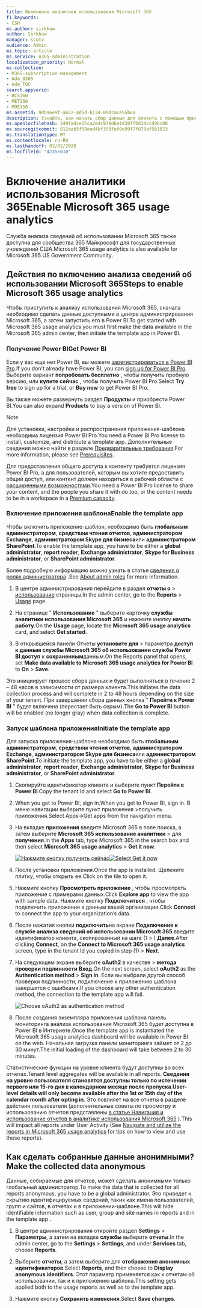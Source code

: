 ```yaml
---
title: Включение аналитики использования Microsoft 365
f1.keywords:
- CSH
ms.author: sirkkuw
author: Sirkkuw
manager: scotv
audience: Admin
ms.topic: article
ms.service: o365-administration
localization_priority: Normal
ms.collection:
- M365-subscription-management
- Adm_O365
- Adm_TOC
search.appverid:
- BCS160
- MET150
- MOE150
ms.assetid: 9db96e9f-a622-4d5d-b134-09dcace55b6a
description: Узнайте, как начать сбор данных для клиента с помощью приложения шаблона аналитики использования Microsoft 365 в Power BI.
ms.openlocfilehash: 249fadce15ca2e4c979d6e1930ff0d14ccd9bc08
ms.sourcegitcommit: 812aab5f58eed4bf359faf0e99f7f876af5b1023
ms.translationtype: MT
ms.contentlocale: ru-RU
ms.lasthandoff: 03/02/2020
ms.locfileid: "42355010"
---
```

# <a name="enable-microsoft-365-usage-analytics"></a><span data-ttu-id="3daa6-103">Включение аналитики использования Microsoft 365</span><span class="sxs-lookup"><span data-stu-id="3daa6-103">Enable Microsoft 365 usage analytics</span></span>

<span data-ttu-id="3daa6-104">Служба анализа сведений об использовании Microsoft 365 также доступна для сообщества 365 Майкрософт для государственных учреждений США.</span><span class="sxs-lookup"><span data-stu-id="3daa6-104">Microsoft 365 usage analytics is also available for Microsoft 365 US Government Community.</span></span>
  
## <a name="steps-to-enable-microsoft-365-usage-analytics"></a><span data-ttu-id="3daa6-105">Действия по включению анализа сведений об использовании Microsoft 365</span><span class="sxs-lookup"><span data-stu-id="3daa6-105">Steps to enable Microsoft 365 usage analytics</span></span>

<span data-ttu-id="3daa6-106">Чтобы приступить к анализу использования Microsoft 365, сначала необходимо сделать данные доступными в центре администрирования Microsoft 365, а затем запустить его в Power BI.</span><span class="sxs-lookup"><span data-stu-id="3daa6-106">To get started with Microsoft 365 usage analytics you must first make the data available in the Microsoft 365 admin center, then initiate the template app in Power BI.</span></span>
  
### <a name="get-power-bi"></a><span data-ttu-id="3daa6-107">Получение Power BI</span><span class="sxs-lookup"><span data-stu-id="3daa6-107">Get Power BI</span></span>

<span data-ttu-id="3daa6-108">Если у вас еще нет Power BI, вы можете [зарегистрироваться в Power BI Pro](https://go.microsoft.com/fwlink/p/?linkid=845347).</span><span class="sxs-lookup"><span data-stu-id="3daa6-108">If you don't already have Power BI, you can [sign up for Power BI Pro](https://go.microsoft.com/fwlink/p/?linkid=845347).</span></span> <span data-ttu-id="3daa6-109">Выберите вариант **попробовать бесплатно** , чтобы получить пробную версию, или **купите сейчас** , чтобы получить Power BI Pro.</span><span class="sxs-lookup"><span data-stu-id="3daa6-109">Select **Try free** to sign up for a trial, or **Buy now** to get Power BI Pro.</span></span>
  
  
<span data-ttu-id="3daa6-110">Вы также можете развернуть раздел **Продукты** и приобрести Power BI.</span><span class="sxs-lookup"><span data-stu-id="3daa6-110">You can also expand **Products** to buy a version of Power BI.</span></span> 

> [!NOTE]
> <span data-ttu-id="3daa6-111">Для установки, настройки и распространения приложения-шаблона необходима лицензия Power BI Pro.</span><span class="sxs-lookup"><span data-stu-id="3daa6-111">You need a Power BI Pro license to install, customize, and distribute a template app.</span></span> <span data-ttu-id="3daa6-112">Дополнительные сведения можно найти в разделе [Предварительные требования](https://docs.microsoft.com/power-bi/service-template-apps-install-distribute?source=docs#prerequisites).</span><span class="sxs-lookup"><span data-stu-id="3daa6-112">For more information, please see [Prerequisites](https://docs.microsoft.com/power-bi/service-template-apps-install-distribute?source=docs#prerequisites).</span></span>

<span data-ttu-id="3daa6-113">Для предоставления общего доступа к контенту требуется лицензия Power BI Pro, а для пользователей, которым вы хотите предоставить общий доступ, или контент должен находиться в рабочей области с [расширенными возможностями](https://docs.microsoft.com/power-bi/service-premium-what-is).</span><span class="sxs-lookup"><span data-stu-id="3daa6-113">You need a Power BI Pro license to share your content, and the people you share it with do too, or the content needs to be in a workspace in a [Premium capacity](https://docs.microsoft.com/power-bi/service-premium-what-is).</span></span> 
  
### <a name="enable-the-template-app"></a><span data-ttu-id="3daa6-114">Включение приложения шаблона</span><span class="sxs-lookup"><span data-stu-id="3daa6-114">Enable the template app</span></span>

<span data-ttu-id="3daa6-115">Чтобы включить приложение-шаблон, необходимо быть **глобальным администратором**, **средством чтения отчетов**, **администратором Exchange**, **администратором Skype для бизнеса**или **администратором SharePoint**.</span><span class="sxs-lookup"><span data-stu-id="3daa6-115">To enable the template app, you have to be either a **global administrator**, **report reader**, **Exchange administrator**, **Skype for Business administrator**, or **SharePoint administrator**.</span></span> 
  
<span data-ttu-id="3daa6-116">Более подробную информацию можно узнать в статье [сведения о ролях администратора](../add-users/about-admin-roles.md) .</span><span class="sxs-lookup"><span data-stu-id="3daa6-116">See [About admin roles](../add-users/about-admin-roles.md) for more information.</span></span> 
  
1. <span data-ttu-id="3daa6-117">В центре администрирования перейдите в раздел **отчеты о** \> <a href="https://go.microsoft.com/fwlink/p/?linkid=2074756" target="_blank">использование</a> страницы.</span><span class="sxs-lookup"><span data-stu-id="3daa6-117">In the admin center, go to the **Reports** \> <a href="https://go.microsoft.com/fwlink/p/?linkid=2074756" target="_blank">Usage</a> page.</span></span> 
    
2. <span data-ttu-id="3daa6-118">На странице " **Использование** " выберите карточку **службы аналитики использования Microsoft 365** и нажмите кнопку **начать работу**.</span><span class="sxs-lookup"><span data-stu-id="3daa6-118">On the **Usage** page, locate the **Microsoft 365 usage analytics** card, and select **Get started**.</span></span>
    
3. <span data-ttu-id="3daa6-119">В открывшейся панели Отчеты **установите для** \> параметра **доступ к данным службы Microsoft 365 об использовании службы Power BI доступ** к **сохраненным**данным.</span><span class="sxs-lookup"><span data-stu-id="3daa6-119">On the Reports panel that opens, set **Make data available to Microsoft 365 usage analytics for Power BI** to **On** \> **Save**.</span></span> 
  
<span data-ttu-id="3daa6-120">Это инициирует процесс сбора данных и будет выполняться в течение 2 – 48 часов в зависимости от размера клиента.</span><span class="sxs-lookup"><span data-stu-id="3daa6-120">This initiates the data collection process and will complete in 2 to 48 hours depending on the size of your tenant.</span></span> <span data-ttu-id="3daa6-121">При завершении сбора данных кнопка " **Перейти к Power BI** " будет включена (перестает быть серым).</span><span class="sxs-lookup"><span data-stu-id="3daa6-121">The **Go to Power BI** button will be enabled (no longer gray) when data collection is complete.</span></span> 
    
### <a name="initiate-the-template-app"></a><span data-ttu-id="3daa6-122">Запуск шаблона приложения</span><span class="sxs-lookup"><span data-stu-id="3daa6-122">Initiate the template app</span></span>

<span data-ttu-id="3daa6-123">Для запуска приложения-шаблона необходимо быть **глобальным администратором**, **средством чтения отчетов**, **администратором Exchange**, **администратором Skype для бизнеса**или **администратором SharePoint**.</span><span class="sxs-lookup"><span data-stu-id="3daa6-123">To initiate the template app, you have to be either a **global administrator**, **report reader**, **Exchange administrator**, **Skype for Business administrator**, or **SharePoint administrator**.</span></span> 
  
1. <span data-ttu-id="3daa6-124">Скопируйте идентификатор клиента и выберите пункт **Перейти в Power BI**.</span><span class="sxs-lookup"><span data-stu-id="3daa6-124">Copy the tenant Id and select **Go to Power BI**.</span></span>
    
2.  <span data-ttu-id="3daa6-125">When you get to Power BI, sign in.</span><span class="sxs-lookup"><span data-stu-id="3daa6-125">When you get to Power BI, sign in.</span></span> <span data-ttu-id="3daa6-126">В меню навигации выберите пункт приложения >получить приложения.</span><span class="sxs-lookup"><span data-stu-id="3daa6-126">Select Apps->Get apps from the navigation menu.</span></span>    
  
3. <span data-ttu-id="3daa6-127">На вкладке **приложения** введите Microsoft 365 в поле поиска, а затем выберите **Microsoft 365 использование аналитики** \> для **получения**.</span><span class="sxs-lookup"><span data-stu-id="3daa6-127">In the **Apps** tab, type Microsoft 365 in the search box and then select **Microsoft 365 usage analytics** \> **Get it now**.</span></span>

    <span data-ttu-id="3daa6-128">[![Нажмите кнопку получить сейчас](../../media/78102250-9874-4a32-8365-436f13560b52.png)](https://app.powerbi.com/groups/me/getapps/services/cia_microsoft365.microsoft-365-usage-analytics)</span><span class="sxs-lookup"><span data-stu-id="3daa6-128">[![Select Get it now](../../media/78102250-9874-4a32-8365-436f13560b52.png)](https://app.powerbi.com/groups/me/getapps/services/cia_microsoft365.microsoft-365-usage-analytics)</span></span>
    
4.  <span data-ttu-id="3daa6-129">После установки приложения.</span><span class="sxs-lookup"><span data-stu-id="3daa6-129">Once the app is installed.</span></span> <span data-ttu-id="3daa6-130">Щелкните плитку, чтобы открыть ее.</span><span class="sxs-lookup"><span data-stu-id="3daa6-130">Click on the tile to open it.</span></span>

5.  <span data-ttu-id="3daa6-131">Нажмите кнопку **Просмотреть приложение** , чтобы просмотреть приложение с примерами данных.</span><span class="sxs-lookup"><span data-stu-id="3daa6-131">Click **Explore app** to view the app with sample data.</span></span> <span data-ttu-id="3daa6-132">Нажмите кнопку **Подключиться** , чтобы подключить приложение к данным вашей организации.</span><span class="sxs-lookup"><span data-stu-id="3daa6-132">Click **Connect** to connect the app to your organization’s data.</span></span>

6.  <span data-ttu-id="3daa6-133">После нажатия кнопки **подключить**на экране **Подключение к службе анализа сведений об использовании Microsoft 365** введите идентификатор клиента, скопированный на шаге (1 \> ) **Далее**.</span><span class="sxs-lookup"><span data-stu-id="3daa6-133">After clicking **Connect**, on the **Connect to Microsoft 365 usage analytics** screen, type in the tenant Id you copied in step (1) \> **Next**.</span></span>
    
7. <span data-ttu-id="3daa6-134">На следующем экране выберите **oAuth2** в качестве \> **метода проверки подлинности** **Вход**.</span><span class="sxs-lookup"><span data-stu-id="3daa6-134">On the next screen, select **oAuth2** as the **Authentication method** \> **Sign in**.</span></span> <span data-ttu-id="3daa6-135">Если вы выбрали другой способ проверки подлинности, подключение к приложению шаблона завершится с ошибками.</span><span class="sxs-lookup"><span data-stu-id="3daa6-135">If you choose any other authentication method, the connection to the template app will fail.</span></span>
    
    ![Choose oAuth2 as authentication method](../../media/ac85a360-c278-4c60-8aa3-68f4828f1d96.png)
  
8. <span data-ttu-id="3daa6-137">После создания экземпляра приложения шаблона панель мониторинга анализа использования Microsoft 365 будет доступна в Power BI в Интернете.</span><span class="sxs-lookup"><span data-stu-id="3daa6-137">Once the template app is instantiated the Microsoft 365 usage analytics dashboard will be available in Power BI on the web.</span></span> <span data-ttu-id="3daa6-138">Начальная загрузка панели мониторинга займет от 2 до 30 минут.</span><span class="sxs-lookup"><span data-stu-id="3daa6-138">The initial loading of the dashboard will take between 2 to 30 minutes.</span></span>
  
<span data-ttu-id="3daa6-139">Статистические функции на уровне клиента будут доступны во всех отчетах.</span><span class="sxs-lookup"><span data-stu-id="3daa6-139">Tenant level aggregates will be available in all reports.</span></span> <span data-ttu-id="3daa6-140">**Сведения на уровне пользователя становятся доступны только по истечении первого или 15-го дня в календарном месяце после пропуска**.</span><span class="sxs-lookup"><span data-stu-id="3daa6-140">**User-level details will only become available after the 1st or 15th day of the calendar month after opting in**.</span></span> <span data-ttu-id="3daa6-141">Это повлияет на все отчеты в разделе действия пользователя (дополнительные советы по просмотру и использованию отчетов представлены [в статье Навигация и использование отчетов в аналитике использования Microsoft 365](navigate-and-utilize-reports.md) ).</span><span class="sxs-lookup"><span data-stu-id="3daa6-141">This will impact all reports under User Activity (See [Navigate and utilize the reports in Microsoft 365 usage analytics](navigate-and-utilize-reports.md) for tips on how to view and use these reports).</span></span>
    
## <a name="make-the-collected-data-anonymous"></a><span data-ttu-id="3daa6-142">Как сделать собранные данные анонимными?</span><span class="sxs-lookup"><span data-stu-id="3daa6-142">Make the collected data anonymous</span></span>

<span data-ttu-id="3daa6-143">Данные, собираемые для отчетов, может сделать анонимными только глобальный администратор.</span><span class="sxs-lookup"><span data-stu-id="3daa6-143">To make the data that is collected for all reports anonymous, you have to be a global administrator.</span></span> <span data-ttu-id="3daa6-144">Это приведет к скрытию идентифицируемых сведений, таких как имена пользователей, групп и сайтов, в отчетах и в приложении-шаблоне.</span><span class="sxs-lookup"><span data-stu-id="3daa6-144">This will hide identifiable information such as user, group and site names in reports and in the template app .</span></span>
  
1. <span data-ttu-id="3daa6-145">В центре администрирования откройте раздел **Settings** \> **Параметры**, а затем на вкладке **службы** выберите **отчеты**.</span><span class="sxs-lookup"><span data-stu-id="3daa6-145">In the admin center, go to the **Settings** \> **Settings**, and under **Services** tab, choose **Reports**.</span></span>
    
2. <span data-ttu-id="3daa6-146">Выберите **отчеты**, а затем выберите для **отображения анонимных идентификаторов**.</span><span class="sxs-lookup"><span data-stu-id="3daa6-146">Select **Reports**, and then choose to **Display anonymous identifiers**.</span></span> <span data-ttu-id="3daa6-147">Этот параметр применяется как к отчетам об использовании, так и к приложению шаблона.</span><span class="sxs-lookup"><span data-stu-id="3daa6-147">This setting gets applied both to the usage reports as well as to the template app.</span></span>
  
3. <span data-ttu-id="3daa6-148">Нажмите кнопку **Сохранить изменения**.</span><span class="sxs-lookup"><span data-stu-id="3daa6-148">Select **Save changes**.</span></span>
